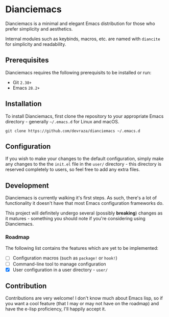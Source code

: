 # Dianciemacs

Dianciemacs is a minimal and elegant Emacs distribution for those who prefer simplicity and aesthetics.

Internal modules such as keybinds, macros, etc. are named with `diancite` for simplicity and readability.

## Prerequisites

Dianciemacs requires the following prerequisits to be installed or run:

- Git `2.38+`
- Emacs `28.2+`

## Installation

To install Dianciemacs, first clone the repository to your appropriate Emacs directory - generally `~/.emacs.d` for Linux and macOS.

```
git clone https://github.com/devraza/dianciemacs ~/.emacs.d
```

## Configuration

If you wish to make your changes to the default configuration, simply make any changes to the the `init.el` file in the `user/` directory - this directory is reserved completely to users, so feel free to add any extra files.

## Development

Dianciemacs is currently walking it's first steps. As such, there's a lot of functionality it doesn't have that most Emacs configuration frameworks do.

This project will definitely undergo several (possibly **breaking**) changes as it matures - something you should note if you're considering using Dianciemacs.

### Roadmap

The following list contains the features which are yet to be implemented:

- [ ] Configuration macros (such as `package!` or `hook!`)
- [ ] Command-line tool to manage configuration
- [X] User configuration in a user directory - `user/`

## Contribution

Contributions are very welcome! I don't know much about Emacs lisp, so if you want a cool feature (that I may or may not have on the roadmap) and have the e-lisp proficiency, I'll happily accept it.

